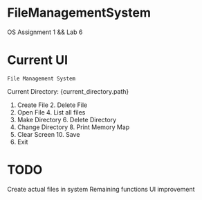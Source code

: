 # FileManagementSystem
 OS Assignment 1 && Lab 6

# Current UI

	File Management System

Current Directory: {current_directory.path}

1. Create File		2. Delete File
3. Open File		4. List all files
5. Make Directory	6. Delete Directory
7. Change Directory	8. Print Memory Map
9. Clear Screen		10. Save
11. Exit

# TODO
Create actual files in system
Remaining functions
UI improvement